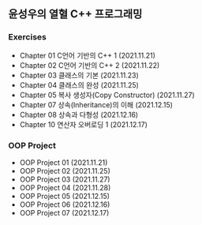 ## 윤성우의 열혈 C++ 프로그래밍
### Exercises 
- Chapter 01 C언어 기반의 C++ 1 (2021.11.21)
- Chapter 02 C언어 기반의 C++ 2 (2021.11.22)
- Chapter 03 클래스의 기본 (2021.11.23)
- Chapter 04 클래스의 완성 (2021.11.25)
- Chapter 05 복사 생성자(Copy Constructor) (2021.11.27)
- Chapter 07 상속(Inheritance)의 이해 (2021.12.15)
- Chapter 08 상속과 다형성 (2021.12.16)
- Chapter 10 연산자 오버로딩 1 (2021.12.17)

### OOP Project
- OOP Project 01 (2021.11.21)
- OOP Project 02 (2021.11.25)
- OOP Project 03 (2021.11.27)
- OOP Project 04 (2021.11.28)
- OOP Project 05 (2021.12.15)
- OOP Project 06 (2021.12.16)
- OOP Project 07 (2021.12.17)